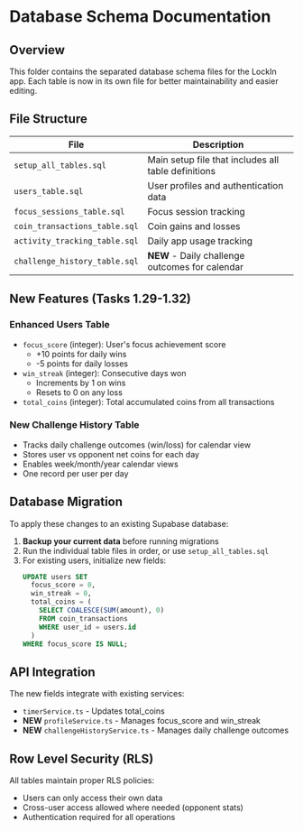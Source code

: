# Database Schema Documentation

## Overview
This folder contains the separated database schema files for the LockIn app. Each table is now in its own file for better maintainability and easier editing.

## File Structure

| File | Description |
|------|-------------|
| `setup_all_tables.sql` | Main setup file that includes all table definitions |
| `users_table.sql` | User profiles and authentication data |
| `focus_sessions_table.sql` | Focus session tracking |
| `coin_transactions_table.sql` | Coin gains and losses |
| `activity_tracking_table.sql` | Daily app usage tracking |
| `challenge_history_table.sql` | **NEW** - Daily challenge outcomes for calendar |

## New Features (Tasks 1.29-1.32)

### Enhanced Users Table
- `focus_score` (integer): User's focus achievement score
  - +10 points for daily wins
  - -5 points for daily losses
- `win_streak` (integer): Consecutive days won
  - Increments by 1 on wins
  - Resets to 0 on any loss
- `total_coins` (integer): Total accumulated coins from all transactions

### New Challenge History Table
- Tracks daily challenge outcomes (win/loss) for calendar view
- Stores user vs opponent net coins for each day
- Enables week/month/year calendar views
- One record per user per day

## Database Migration

To apply these changes to an existing Supabase database:

1. **Backup your current data** before running migrations
2. Run the individual table files in order, or use `setup_all_tables.sql`
3. For existing users, initialize new fields:
   ```sql
   UPDATE users SET 
     focus_score = 0, 
     win_streak = 0, 
     total_coins = (
       SELECT COALESCE(SUM(amount), 0) 
       FROM coin_transactions 
       WHERE user_id = users.id
     )
   WHERE focus_score IS NULL;
   ```

## API Integration

The new fields integrate with existing services:
- `timerService.ts` - Updates total_coins
- **NEW** `profileService.ts` - Manages focus_score and win_streak
- **NEW** `challengeHistoryService.ts` - Manages daily challenge outcomes

## Row Level Security (RLS)

All tables maintain proper RLS policies:
- Users can only access their own data
- Cross-user access allowed where needed (opponent stats)
- Authentication required for all operations 